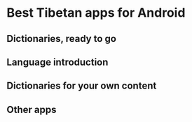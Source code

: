 # Best Tibetan apps for Android

## Dictionaries, ready to go

## Language introduction

## Dictionaries for your own content

## Other apps
